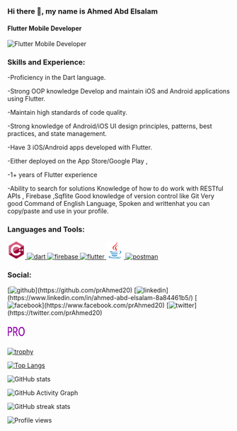 ### Hi there 👋, my name is Ahmed Abd Elsalam
#### Flutter Mobile Developer
![Flutter Mobile Developer](https://arturssmirnovs.github.io/github-profile-readme-generator/images/banner.png)

<h3 align="left">Skills and Experience:</h3>

-Proficiency in the Dart language.

-Strong OOP knowledge Develop and maintain iOS and Android applications using Flutter.

-Maintain high standards of code quality. 

-Strong knowledge of Android/iOS UI design principles, patterns, best practices, and state management.

-Have 3 iOS/Android apps developed with Flutter. 

-Either deployed on the App Store/Google Play , 

-1+ years of Flutter experience 

-Ability to search for solutions Knowledge of how to do work with RESTful APIs , Firebase ,Sqflite Good knowledge of version control like Git Very good Command of English Language, Spoken and writtenhat you can copy/paste and use in your profile.

<h3 align="left">Languages and Tools:</h3>
<p align="left"> <a href="https://www.w3schools.com/cpp/" target="_blank" rel="noreferrer"> <img src="https://raw.githubusercontent.com/devicons/devicon/master/icons/cplusplus/cplusplus-original.svg" alt="cplusplus" width="40" height="40"/> </a> <a href="https://dart.dev" target="_blank" rel="noreferrer"> <img src="https://www.vectorlogo.zone/logos/dartlang/dartlang-icon.svg" alt="dart" width="40" height="40"/> </a> <a href="https://firebase.google.com/" target="_blank" rel="noreferrer"> <img src="https://www.vectorlogo.zone/logos/firebase/firebase-icon.svg" alt="firebase" width="40" height="40"/> </a> <a href="https://flutter.dev" target="_blank" rel="noreferrer"> <img src="https://www.vectorlogo.zone/logos/flutterio/flutterio-icon.svg" alt="flutter" width="40" height="40"/> </a> <a href="https://www.java.com" target="_blank" rel="noreferrer"> <img src="https://raw.githubusercontent.com/devicons/devicon/master/icons/java/java-original.svg" alt="java" width="40" height="40"/> </a> <a href="https://postman.com" target="_blank" rel="noreferrer"> <img src="https://www.vectorlogo.zone/logos/getpostman/getpostman-icon.svg" alt="postman" width="40" height="40"/> </a> </p>

<h3 align="left">Social:</h3>
[<img src='https://cdn.jsdelivr.net/npm/simple-icons@3.0.1/icons/github.svg' alt='github' height='40'>](https://github.com/prAhmed20)  [<img src='https://cdn.jsdelivr.net/npm/simple-icons@3.0.1/icons/linkedin.svg' alt='linkedin' height='40'>](https://www.linkedin.com/in/ahmed-abd-elsalam-8a84461b5/)  [<img src='https://cdn.jsdelivr.net/npm/simple-icons@3.0.1/icons/facebook.svg' alt='facebook' height='40'>](https://www.facebook.com/prAhmed20)  [<img src='https://cdn.jsdelivr.net/npm/simple-icons@3.0.1/icons/twitter.svg' alt='twitter' height='40'>](https://twitter.com/prAhmed20)  

<a href='https://github.com/pricing'><img src='https://raw.githubusercontent.com/acervenky/animated-github-badges/master/assets/pro.gif' width='40' height='40'></a> 

[![trophy](https://github-profile-trophy.vercel.app/?username=prAhmed20)](https://github.com/ryo-ma/github-profile-trophy)

[![Top Langs](https://github-readme-stats.vercel.app/api/top-langs/?username=prAhmed20)](https://github.com/anuraghazra/github-readme-stats)

![GitHub stats](https://github-readme-stats.vercel.app/api?username=prAhmed20&show_icons=true)  

![GitHub Activity Graph](https://activity-graph.herokuapp.com/graph?username=prAhmed20)  

![GitHub streak stats](https://github-readme-streak-stats.herokuapp.com/?user=prAhmed20)  

![Profile views](https://gpvc.arturio.dev/prAhmed20)  
